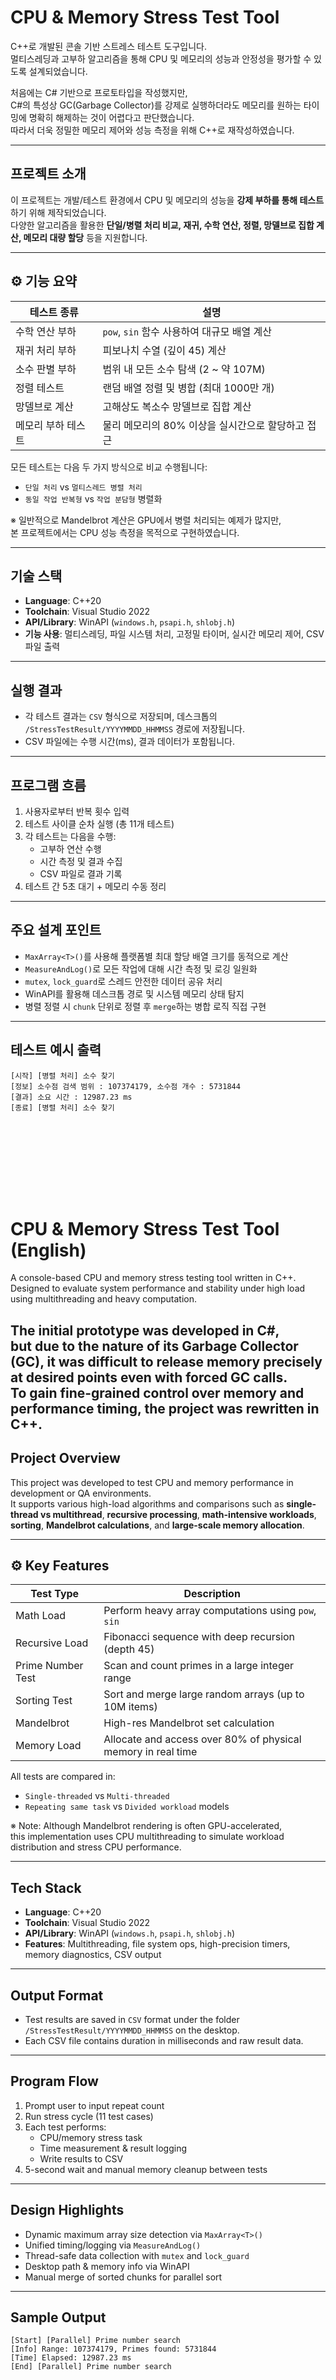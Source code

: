# CPU & Memory Stress Test Tool

C++로 개발된 콘솔 기반 스트레스 테스트 도구입니다.  
멀티스레딩과 고부하 알고리즘을 통해 CPU 및 메모리의 성능과 안정성을 평가할 수 있도록 설계되었습니다.

처음에는 C# 기반으로 프로토타입을 작성했지만,  
C#의 특성상 GC(Garbage Collector)를 강제로 실행하더라도 메모리를 원하는 타이밍에 명확히 해제하는 것이 어렵다고 판단했습니다.  
따라서 더욱 정밀한 메모리 제어와 성능 측정을 위해 C++로 재작성하였습니다.

---

## 프로젝트 소개

이 프로젝트는 개발/테스트 환경에서 CPU 및 메모리의 성능을 **강제 부하를 통해 테스트**하기 위해 제작되었습니다.  
다양한 알고리즘을 활용한 **단일/병렬 처리 비교, 재귀, 수학 연산, 정렬, 망델브로 집합 계산, 메모리 대량 할당** 등을 지원합니다.

---

## ⚙️ 기능 요약

| 테스트 종류 | 설명 |
|-------------|------|
| 수학 연산 부하 | `pow`, `sin` 함수 사용하여 대규모 배열 계산 |
| 재귀 처리 부하 | 피보나치 수열 (깊이 45) 계산 |
| 소수 판별 부하 | 범위 내 모든 소수 탐색 (2 ~ 약 107M) |
| 정렬 테스트 | 랜덤 배열 정렬 및 병합 (최대 1000만 개) |
| 망델브로 계산 | 고해상도 복소수 망델브로 집합 계산 |
| 메모리 부하 테스트 | 물리 메모리의 80% 이상을 실시간으로 할당하고 접근 |

모든 테스트는 다음 두 가지 방식으로 비교 수행됩니다:
- `단일 처리` vs `멀티스레드 병렬 처리`
- `동일 작업 반복형` vs `작업 분담형` 병렬화

※ 일반적으로 Mandelbrot 계산은 GPU에서 병렬 처리되는 예제가 많지만,  
본 프로젝트에서는 CPU 성능 측정을 목적으로 구현하였습니다.  

---

## 기술 스택
- **Language**: C++20  
- **Toolchain**: Visual Studio 2022  
- **API/Library**: WinAPI (`windows.h`, `psapi.h`, `shlobj.h`)  
- **기능 사용**: 멀티스레딩, 파일 시스템 처리, 고정밀 타이머, 실시간 메모리 제어, CSV 파일 출력

---

## 실행 결과

- 각 테스트 결과는 `CSV` 형식으로 저장되며, 데스크톱의 `/StressTestResult/YYYYMMDD_HHMMSS` 경로에 저장됩니다.
- CSV 파일에는 수행 시간(ms), 결과 데이터가 포함됩니다.

---

## 프로그램 흐름

1. 사용자로부터 반복 횟수 입력
2. 테스트 사이클 순차 실행 (총 11개 테스트)
3. 각 테스트는 다음을 수행:
   - 고부하 연산 수행
   - 시간 측정 및 결과 수집
   - CSV 파일로 결과 기록
4. 테스트 간 5초 대기 + 메모리 수동 정리

---

## 주요 설계 포인트

- `MaxArray<T>()`를 사용해 플랫폼별 최대 할당 배열 크기를 동적으로 계산
- `MeasureAndLog()`로 모든 작업에 대해 시간 측정 및 로깅 일원화
- `mutex`, `lock_guard`로 스레드 안전한 데이터 공유 처리
- WinAPI를 활용해 데스크톱 경로 및 시스템 메모리 상태 탐지
- 병렬 정렬 시 `chunk` 단위로 정렬 후 `merge`하는 병합 로직 직접 구현

---

## 테스트 예시 출력

```
[시작] [병렬 처리] 소수 찾기
[정보] 소수점 검색 범위 : 107374179, 소수점 개수 : 5731844
[결과] 소요 시간 : 12987.23 ms
[종료] [병렬 처리] 소수 찾기
```
<br><br>
---
<br><br>
# CPU & Memory Stress Test Tool (English)

A console-based CPU and memory stress testing tool written in C++.  
Designed to evaluate system performance and stability under high load using multithreading and heavy computation.

The initial prototype was developed in C#,  
but due to the nature of its Garbage Collector (GC), it was difficult to release memory precisely at desired points even with forced GC calls.  
To gain fine-grained control over memory and performance timing, the project was rewritten in C++.
---

## Project Overview

This project was developed to test CPU and memory performance in development or QA environments.  
It supports various high-load algorithms and comparisons such as **single-thread vs multithread**, **recursive processing**, **math-intensive workloads**, **sorting**, **Mandelbrot calculations**, and **large-scale memory allocation**.

---

## ⚙️ Key Features

| Test Type | Description |
|-----------|-------------|
| Math Load | Perform heavy array computations using `pow`, `sin` |
| Recursive Load | Fibonacci sequence with deep recursion (depth 45) |
| Prime Number Test | Scan and count primes in a large integer range |
| Sorting Test | Sort and merge large random arrays (up to 10M items) |
| Mandelbrot | High-res Mandelbrot set calculation |
| Memory Load | Allocate and access over 80% of physical memory in real time |

All tests are compared in:
- `Single-threaded` vs `Multi-threaded`
- `Repeating same task` vs `Divided workload` models

※ Note: Although Mandelbrot rendering is often GPU-accelerated,  
this implementation uses CPU multithreading to simulate workload distribution and stress CPU performance.

---

## Tech Stack

- **Language**: C++20  
- **Toolchain**: Visual Studio 2022  
- **API/Library**: WinAPI (`windows.h`, `psapi.h`, `shlobj.h`)  
- **Features**: Multithreading, file system ops, high-precision timers, memory diagnostics, CSV output

---

## Output Format

- Test results are saved in `CSV` format under the folder `/StressTestResult/YYYYMMDD_HHMMSS` on the desktop.
- Each CSV file contains duration in milliseconds and raw result data.

---

## Program Flow

1. Prompt user to input repeat count
2. Run stress cycle (11 test cases)
3. Each test performs:
   - CPU/memory stress task
   - Time measurement & result logging
   - Write results to CSV
4. 5-second wait and manual memory cleanup between tests

---

## Design Highlights

- Dynamic maximum array size detection via `MaxArray<T>()`
- Unified timing/logging via `MeasureAndLog()`
- Thread-safe data collection with `mutex` and `lock_guard`
- Desktop path & memory info via WinAPI
- Manual merge of sorted chunks for parallel sort

---

## Sample Output

```
[Start] [Parallel] Prime number search
[Info] Range: 107374179, Primes found: 5731844
[Time] Elapsed: 12987.23 ms
[End] [Parallel] Prime number search
```
